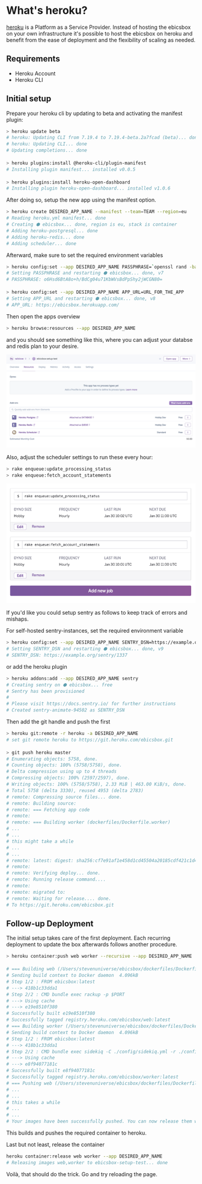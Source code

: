 # What's heroku?

[heroku](http://heroku.com) is a Platform as a Service Provider. Instead of hosting the ebicsbox on your own infrastructure it's possible to host the ebicsbox on heroku and benefit from the ease of deployment and the flexibility of scaling as needed.

## Requirements

- Heroku Account
- Heroku CLI

## Initial setup

Prepare your heroku cli by updating to beta and activating the manifest plugin:

```bash
> heroku update beta
# heroku: Updating CLI from 7.19.4 to 7.19.4-beta.2a7fcad (beta)... done
# heroku: Updating CLI... done
# Updating completions... done

> heroku plugins:install @heroku-cli/plugin-manifest
# Installing plugin manifest... installed v0.0.5

> heroku plugins:install heroku-open-dashboard
# Installing plugin heroku-open-dashboard... installed v1.0.6
```

After doing so, setup the new app using the manifest option.

```bash
> heroku create DESIRED_APP_NAME --manifest --team=TEAM --region=eu
# Reading heroku.yml manifest... done
# Creating ⬢ ebicsbox... done, region is eu, stack is container
# Adding heroku-postgresql... done
# Adding heroku-redis... done
# Adding scheduler... done
```

Afterward, make sure to set the required environment variables

```bash
> heroku config:set --app DESIRED_APP_NAME PASSPHRASE=`openssl rand -base64 32`
# Setting PASSPHRASE and restarting ⬢ ebicsbox... done, v7
# PASSPHRASE: o6Hsd6BtA8o+h/BdCg04u71KbWVsBdPpShy2jWCGN80=

> heroku config:set --app DESIRED_APP_NAME APP_URL=URL_FOR_THE_APP
# Setting APP_URL and restarting ⬢ ebicsbox... done, v8
# APP_URL: https://ebicsbox.herokuapp.com/
```

Then open the apps overview

```bash
> heroku browse:resources --app DESIRED_APP_NAME
```

and you should see something like this, where you can adjust your databse and redis plan to your desire.

![](./resources.png)

Also, adjust the scheduler settings to run these every hour:

```bash
> rake enqueue:update_processing_status
> rake enqueue:fetch_account_statements
```

![](./scheduler.png)

If you'd like you could setup sentry as follows to keep track of errors and mishaps.

For self-hosted sentry-instances, set the required environment variable

```bash
> heroku config:set --app DESIRED_APP_NAME SENTRY_DSN=https://example.org/sentry/1337
# Setting SENTRY_DSN and restarting ⬢ ebicsbox... done, v9
# SENTRY_DSN: https://example.org/sentry/1337
```

or add the heroku plugin

```bash
> heroku addons:add --app DESIRED_APP_NAME sentry
# Creating sentry on ⬢ ebicsbox... free
# Sentry has been provisioned
#
# Please visit https://docs.sentry.io/ for further instructions
# Created sentry-animate-94502 as SENTRY_DSN
```

Then add the git handle and push the first

```bash
> heroku git:remote -r heroku -a DESIRED_APP_NAME
# set git remote heroku to https://git.heroku.com/ebicsbox.git

> git push heroku master
# Enumerating objects: 5758, done.
# Counting objects: 100% (5758/5758), done.
# Delta compression using up to 4 threads
# Compressing objects: 100% (2597/2597), done.
# Writing objects: 100% (5758/5758), 2.33 MiB | 463.00 KiB/s, done.
# Total 5758 (delta 3330), reused 4953 (delta 2783)
# remote: Compressing source files... done.
# remote: Building source:
# remote: === Fetching app code
# remote:
# remote: === Building worker (dockerfiles/Dockerfile.worker)
# ...
# ...
# this might take a while
# ...
# ...
# remote: latest: digest: sha256:cf7e91af1e458d1cd45504a20185cdf421c1d44a3d55c818b40106f4ccbcb317 size: 5125
# remote:
# remote: Verifying deploy... done.
# remote: Running release command....
# remote:
# remote: migrated to:
# remote: Waiting for release.... done.
# To https://git.heroku.com/ebicsbox.git
```

## Follow-up Deployment

The initial setup takes care of the first deployment. Each recurring deployment to update the box afterwards follows another procedure.

```bash
> heroku container:push web worker --recursive --app DESIRED_APP_NAME

# === Building web (/Users/stevenuniverse/ebicsbox/dockerfiles/Dockerfile.web)
# Sending build context to Docker daemon  4.096kB
# Step 1/2 : FROM ebicsbox:latest
# ---> 418b1c33dda1
# Step 2/2 : CMD bundle exec rackup -p $PORT
# ---> Using cache
# ---> e19e8510f380
# Successfully built e19e8510f380
# Successfully tagged registry.heroku.com/ebicsbox/web:latest
# === Building worker (/Users/stevenuniverse/ebicsbox/dockerfiles/Dockerfile.worker)
# Sending build context to Docker daemon  4.096kB
# Step 1/2 : FROM ebicsbox:latest
# ---> 418b1c33dda1
# Step 2/2 : CMD bundle exec sidekiq -C ./config/sidekiq.yml -r ./config/sidekiq.rb
# ---> Using cache
# ---> e8f94077181c
# Successfully built e8f94077181c
# Successfully tagged registry.heroku.com/ebicsbox/worker:latest
# === Pushing web (/Users/stevenuniverse/ebicsbox/dockerfiles/Dockerfile.web)
# ...
# ...
# this takes a while
# ...
# ...
# Your images have been successfully pushed. You can now release them with the 'container:release' command.
```

This builds and pushes the required container to heroku.

Last but not least, release the container

```bash
heroku container:release web worker --app DESIRED_APP_NAME
# Releasing images web,worker to ebicsbox-setup-test... done
```

Voilà, that should do the trick. Go and try reloading the page.
